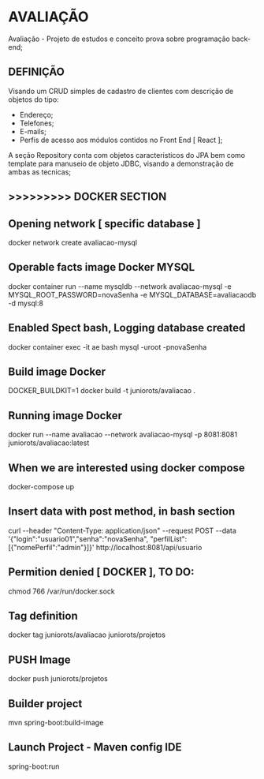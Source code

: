 # AVALIAÇÃO

Avaliação - Projeto de estudos e conceito prova sobre programação back-end;

## DEFINIÇÃO

Visando um CRUD simples de cadastro de clientes com descrição de objetos do tipo: 
- Endereço;
- Telefones;
- E-mails;
- Perfis de acesso aos módulos contidos no Front End [ React ];

A seção Repository conta com objetos caracteristicos do JPA bem como template para manuseio de objeto JDBC, visando a demonstração de ambas as tecnicas;

## >>>>>>>>> DOCKER SECTION

## Opening network [ specific database ]
docker network create avaliacao-mysql

## Operable facts image Docker MYSQL
docker container run --name mysqldb --network avaliacao-mysql -e MYSQL_ROOT_PASSWORD=novaSenha -e MYSQL_DATABASE=avaliacaodb -d mysql:8

## Enabled Spect bash, Logging database created
docker container exec -it ae bash 
mysql -uroot -pnovaSenha

## Build image Docker 
DOCKER_BUILDKIT=1 docker build -t juniorots/avaliacao .

## Running image Docker
docker run --name avaliacao --network avaliacao-mysql -p 8081:8081 juniorots/avaliacao:latest

## When we are interested using docker compose
docker-compose up

## Insert data with post method, in bash section
curl --header "Content-Type: application/json"   --request POST   --data '{"login":"usuario01","senha":"novaSenha", "perfilList":[{"nomePerfil":"admin"}]}'   http://localhost:8081/api/usuario

## Permition denied [ DOCKER ], TO DO:
chmod 766 /var/run/docker.sock

## Tag definition
docker tag juniorots/avaliacao juniorots/projetos

## PUSH Image
docker push juniorots/projetos

## Builder project
mvn spring-boot:build-image

## Launch Project - Maven config IDE
spring-boot:run














